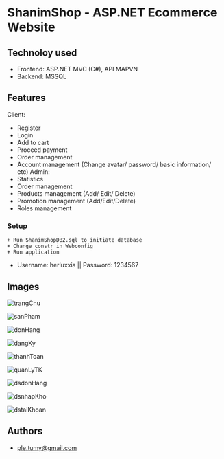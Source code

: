 # ShanimShop - ASP.NET Ecommerce Website

## Technoloy used
* Frontend: ASP.NET MVC (C#), API MAPVN
* Backend: MSSQL

## Features
Client:
* Register
* Login
* Add to cart
* Proceed payment
* Order management
* Account management (Change avatar/ password/ basic information/ etc)
Admin:
* Statistics
* Order management 
* Products management (Add/ Edit/ Delete)
* Promotion management (Add/Edit/Delete)
* Roles management

### Setup
```
+ Run ShanimShopDB2.sql to initiate database
+ Change constr in Webconfig
+ Run application
```
* Username: herluxxia || Password: 1234567

## Images 

![trangChu](/anh/trangChu.jpg)

![sanPham](/anh/sanPham.jpg)

![donHang](/anh/donHang.jpg)

![dangKy](/anh/dangKy.jpg)

![thanhToan](/anh/thanhToan.jpg)

![quanLyTK](/anh/quanLyTK.jpg)

![dsdonHang](/anh/dsdonHang.jpg)

![dsnhapKho](/anh/dsnhapKho.jpg)

![dstaiKhoan](/anh/dstaiKhoan.jpg)

## Authors
* [ple.tumy@gmail.com](ple.tumy@gmail.com)

